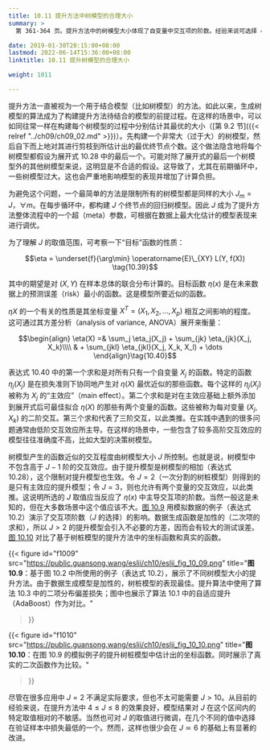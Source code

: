 ```yaml
---
title: 10.11 提升方法中树模型的合理大小
summary: >
  第 361-364 页。提升方法中的树模型大小体现了自变量中交互项的阶数。经验来说可选择 4 至 8 之间的取值，或直接令树大小为 6。

date: 2019-01-30T20:15:00+08:00
lastmod: 2022-06-14T15:36:00+08:00
linktitle: 10.11 提升树模型的合理大小

weight: 1011

---
```


提升方法一直被视为一个用于结合模型（比如树模型）的方法。如此以来，生成树模型的算法成为了构建提升方法待结合的模型的前提过程。在这样的场景中，可以如同往常一样在构建每个树模型的过程中分别估计其最优的大小（[第 9.2 节]({{< relref "../ch09/ch09_02.md" >}})）。先构建一个非常大（过于大）的树模型，然后自下而上地对其进行剪枝到所估计出的最优终节点个数。这个做法隐含地将每个树模型都假设为展开式 10.28 中的最后一个。可能对除了展开式的最后一个树模型外的其他树模型来说，这明显是不合适的假设。这导致了，尤其在前期循环中，一些树模型过大。这也会严重地影响模型的表现并增加了计算负担。

为避免这个问题，一个最简单的方法是限制所有的树模型都是同样的大小 $J_m = J$，$\forall m$。在每步循环中，都构建 $J$ 个终节点的回归树模型。因此 $J$ 成为了提升方法整体流程中的一个超（meta）参数，可根据在数据上最大化估计的模型表现来进行调优。

为了理解 $J$ 的取值范围，可考察一下“目标”函数的性质：

$$\eta = \underset{f}{\arg\min} \operatorname{E}\_{XY} L(Y, f(X)) \tag{10.39}$$

其中的期望是对 $(X,Y)$ 在样本总体的联合分布计算的。目标函数 $\eta(x)$ 是在未来数据上的预测误差（risk）最小的函数。这是模型所要近似的函数。

$\eta{X}$ 的一个有关的性质是其坐标变量 $X^T=(X_1,X_2,\dots,X_p)$ 相互之间影响的程度。这可通过其方差分析（analysis of variance, ANOVA）展开来衡量：

$$\begin{align}
\eta(X) =& \sum_j \eta_j(X_j) + \sum_{jk} \eta_{jk}(X_j, X_k)\\\\
& + \sum_{jkl} \eta_{jkl}(X_j, X_k, X_l) + \dots
\end{align}\tag{10.40}$$

表达式 10.40 中的第一个求和是对所有只有一个自变量 $X_j$ 的函数。特定的函数 $\eta_j(X_j)$ 是在损失准则下协同地产生对 $\eta(X)$ 最优近似的那些函数。每个这样的 $\eta_j(X_j)$ 被称为 $X_j$ 的“主效应”（main effect）。第二个求和是对在主效应基础上额外添加到展开式后可最佳拟合 $\eta(X)$ 的那些有两个变量的函数。这些被称为每对变量 $(X_j,X_k)$ 的二阶交互。第三个求和代表了三阶交互，以此类推。在实践中遇到的很多问题通常由低阶交互效应所主导。在这样的场景中，一些包含了较多高阶交互效应的模型往往准确度不高，比如大型的决策树模型。

树模型产生的函数近似的交互程度由树模型大小 $J$ 所控制。也就是说，树模型中不包含高于 $J-1$ 阶的交互效应。由于提升模型是树模型的相加（表达式 10.28），这个限制对提升模型也生效。令 $J=2$（一次分割的树桩模型）则得到的是只有主效应的提升模型；令 $J=3$，则也允许有两个变量的交互效应，以此类推。这说明所选的 $J$ 取值应当反应了 $\eta(x)$ 中主导交互项的阶数。当然一般这是未知的，但在大多数场景中这个值应该不大。[图 10.9](#figure-f1009) 用模拟数据的例子（表达式 10.2）演示了交互项阶数（$J$ 的选择）的影响。数据生成函数是加性的（二次项的求和），所以 $J>2$ 的提升模型会引入不必要的方差，因而会有较大的测试误差。[图 10.10](#figure-f1010) 对比了基于树桩模型的提升方法中的坐标函数和真实的函数。

{{< figure
  id="f1009"
  src="https://public.guansong.wang/eslii/ch10/eslii_fig_10_09.png"
  title="**图 10.9**：基于图 10.2 中所使用的例子（表达式 10.2），展示了不同树模型大小的提升方法。由于数据生成模型是加性的，树桩模型的表现最佳。提升算法中使用了算法 10.3 中的二项分布偏差损失；图中也展示了算法 10.1 中的自适应提升（AdaBoost）作为对比。"
>}}

{{< figure
  id="f1010"
  src="https://public.guansong.wang/eslii/ch10/eslii_fig_10_10.png"
  title="**图 10.10**：在图 10.9 的模拟例子的提升树桩模型中估计出的坐标函数。同时展示了真实的二次函数作为比较。"
>}}

尽管在很多应用中 $J=2$ 不满足实际要求，但也不太可能需要 $J>10$。从目前的经验来说，在提升方法中 $4\leq J\leq 8$ 的效果良好，模型结果对 $J$ 在这个区间内的特定取值相对的不敏感。当然也可对 $J$ 的取值进行微调，在几个不同的值中选择在验证样本中损失最低的一个。然而，这样也很少会在 $J\simeq 6$ 的基础上有显著的改进。